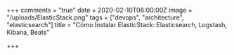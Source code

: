 +++
comments = "true"
date = 2020-02-10T06:00:00Z
image = "/uploads/ElasticStack.png"
tags = ["devops", "architecture", "elasticsearch"]
title = "Cómo Instalar ElasticStack: Elasticsearch, Logstash, Kibana, Beats"

+++
